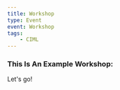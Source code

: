 ```yaml
---
title: Workshop
type: Event
event: Workshop
tags:
    - CIML
---
```


<h3>This Is An Example Workshop:</h3>
Let's go!
